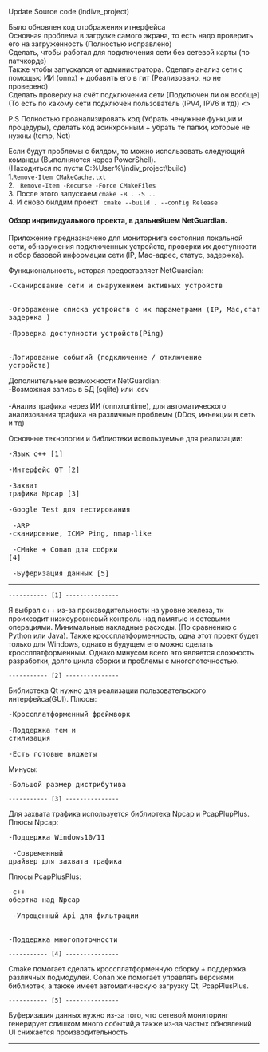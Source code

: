 Update Source code (indive_project)

Было обновлен код отображения итнерфейса
<br>Основная проблема в загрузке самого экрана, то есть надо проверить его на загруженность (Полностью исправлено)
<br>Сделать, чтобы работал для подключения сети без сетевой карты (по патчкорде)
<br>Также чтобы запускался от администратора. Сделать анализ сети с помощью ИИ (onnx) + добавить его в гит (Реализовано, но не проверено)
<br>Сделать проверку на счёт подключения сети  [Подключен ли он вообще] (То есть по какому сети подключен пользователь (IPV4, IPV6 и тд)) 
<>


P.S Полностью проанализировать код (Убрать ненужные функции и процедуры), сделать код асинхронным + убрать те папки, которые не нужны (temp, Net)


Если будут проблемы с билдом, то можно использовать следующий команды (Выполняются через PowerShell).
<br>(Находиться по пусти C:\%User%\indiv_project\build)
  <br>1.```
     Remove-Item CMakeCache.txt
     ```
  <br>2. ``` 
    Remove-Item -Recurse -Force CMakeFiles 
     ```
  <br>3. После этого запускаем ```
     cmake -B . -S .. 
     ```
  <br>4. И сново билдим проект ``` 
     cmake --build . --config Release 
     ```  






#### Обзор индивидуального проекта, в дальнейшем NetGuardian.

Приложение предназначено для мониторнига состояния локальной сети, обнаружения подключенных устройств, проверки их доступности и сбор базовой информации сети (IP, Mac-адрес, статус, задержка). 

Функциональность, которая предоставляет NetGuardian:
    <br><pre>-Сканирование сети и онаружением активных устройств</br>
    <br>-Отображение списка устройств с их параметрами (IP, Mac,статус, задержка )</br>
    <br>-Проверка доступности устройств(Ping)</br>
    <br>-Логирование событий (подключение / отключение устройств)</br></pre>

Дополнительные возможности NetGuardian:
    <br>-Возможная запись в БД (sqlite) или .csv</br>
    <br>-Анализ трафика через ИИ (onnxruntime), для автоматического анализования трафика на различные проблемы (DDos, инъекции в сеть и тд) </br></pre>

Основные технологии и библиотеки используемые для реализации:
    <br><pre>-Язык c++ [1]</br>
    <br>-Интерфейс QT [2]</br>
    <br>-Захват трафика Npcap [3]</br>
    <br>-Google Test для тестирования</br>
   <br> -ARP -сканировние, ICMP Ping, nmap-like</br>
   <br> -CMake + Conan для собрки [4]</br>
   <br> -Буферизация данных [5]</br></pre>

-------------------------------------------------------------------------------------------------------------------------
    ----------- [1] ---------------
    
Я выбрал c++ из-за производительности на уровне железа, тк проихсодит низкоуровневый контроль над памятью и сетевыми операциями. Минимальные накладные расходы. (По сравнению с Python или Java).
Также кроссплатформенность, одна этот проект будет только для Windows, однако в будущем его можно сделать кроссплатформенным.
Однако минусом всего это является сложность разработки, долго цикла сборки и проблемы с многопоточностью. 

    ----------- [2] ---------------

Библиотека Qt нужно для реализации пользовательского интерфейса(GUI). 
Плюсы:
   <br><pre>-Кроссплатформенный фреймворк</br>
    <br>-Поддержка тем и стилизация</br>
    <br>-Есть готовые виджеты</br></pre>
Минусы:
    <br><pre>-Большой размер дистрибутива </br></pre>

    ----------- [3] ---------------

Для захвата трафика используется библиотека Npcap и PcapPlupPlus.
Плюсы Npcap:
    <br><pre>-Поддержка Windows10/11 </br>
   <br> -Современный драйвер для захвата трафика</br></pre>
Плюсы PcapPlusPlus:
    <br><pre>-с++ обертка над Npcap</br>
   <br> -Упрощенный Api для фильтрации</br>
    <br>-Поддержка многопоточности</br></pre>

    ----------- [4] ---------------

Cmake помогает сделать кроссплатформенную сборку + поддержка различных подмодулей.
Conan же помогает управлять версиями библиотек, а также имеет автоматическую загрузку Qt, PcapPlusPlus.

    ----------- [5] ---------------

Буферизация данных нужно из-за того, что сетевой мониторинг генерирует слишком много событий,а также из-за частых обновлений UI снижается производительность

-------------------------------------------------------------------------------------------------------------------------






















